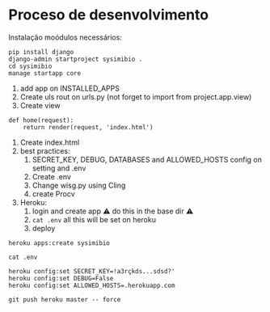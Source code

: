 # Proceso de desenvolvimento  

Instalação moódulos necessários:  
```
pip install django
django-admin startproject sysimibio .
cd sysimibio
manage startapp core
```

1. add app on INSTALLED_APPS
1. Create uls rout on urls.py (not forget to import from project.app.view)
1. Create view 
```
def home(request):
    return render(request, 'index.html')
```
1. Create index.html
1. best practices:
    1. SECRET_KEY, DEBUG, DATABASES and ALLOWED_HOSTS config on setting and .env
    1. Create .env
    1. Change wisg.py using Cling
    1. create Procv
1. Heroku:
    1. login and create app :warning: do this in the base dir :warning:  
    1. `cat .env` all this will be set on heroku  
    1. deploy
```
heroku apps:create sysimibio

cat .env

heroku config:set SECRET_KEY=!a3rçkds...sdsd?'
heroku config:set DEBUG=False
heroku config:set ALLOWED_HOSTS=.herokuapp.com

git push heroku master -- force
```
